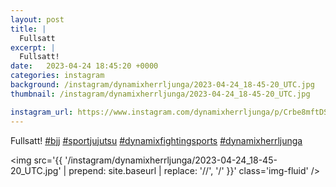 ```yaml
---
layout: post
title: |
  Fullsatt
excerpt: |
  Fullsatt!    
date:   2023-04-24 18:45:20 +0000
categories: instagram
background: /instagram/dynamixherrljunga/2023-04-24_18-45-20_UTC.jpg
thumbnail: /instagram/dynamixherrljunga/2023-04-24_18-45-20_UTC.jpg

instagram_url: https://www.instagram.com/dynamixherrljunga/p/Crbe8mftDSn
---
```

Fullsatt! [#bjj](https://www.instagram.com/explore/tags/bjj/) [#sportjujutsu](https://www.instagram.com/explore/tags/sportjujutsu/) [#dynamixfightingsports](https://www.instagram.com/explore/tags/dynamixfightingsports/) [#dynamixherrljunga](https://www.instagram.com/explore/tags/dynamixherrljunga/)



<img src='{{ '/instagram/dynamixherrljunga/2023-04-24_18-45-20_UTC.jpg' | prepend: site.baseurl | replace: '//', '/' }}' class='img-fluid' />
